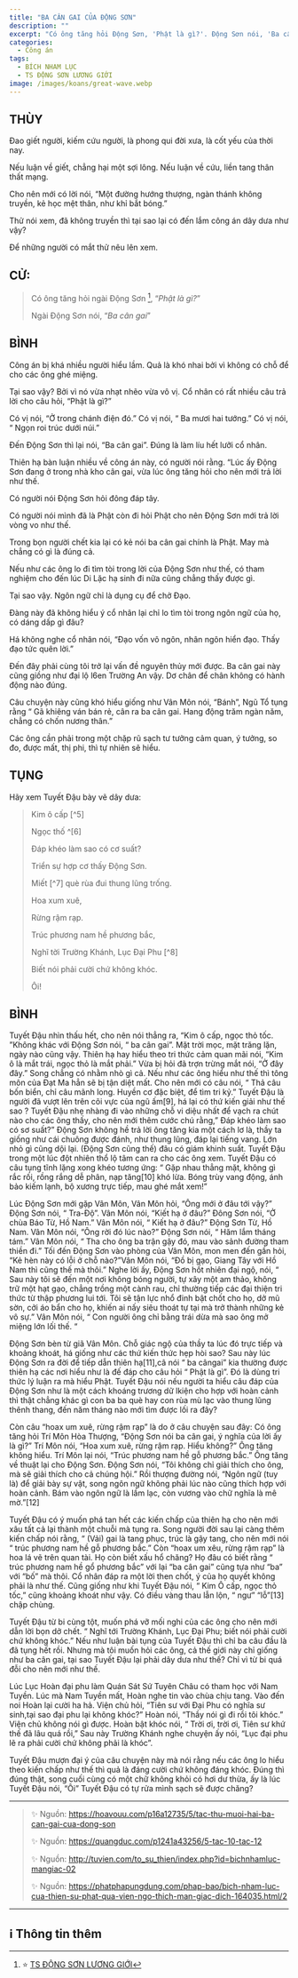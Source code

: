 ```yaml
---
title: "BA CÂN GAI CỦA ĐỘNG SƠN"
description: ""
excerpt: "Có ông tăng hỏi Động Sơn, 'Phật là gì?'. Động Sơn nói, 'Ba cân gai'"
categories:
  - Công án
tags:
  - BÍCH NHAM LỤC
  - TS ĐỘNG SƠN LƯƠNG GIỚI
image: /images/koans/great-wave.webp
---
```


## THÙY

Đao giết người, kiếm cứu người, là phong qui đời xưa, là cốt yếu của thời nay.

Nếu luận về giết, chẳng hại một sợi lông. Nếu luận về cứu, liền tang thân thất mạng.

Cho nên mới có lời nói, “Một đường hướng thượng, ngàn thánh không truyền, kẻ học mệt thân, như khỉ bắt bóng.”

Thử nói xem, đã không truyền thì tại sao lại có đến lắm công án dây dưa như vậy?

Để những người có mắt thử nêu lên xem.

## CỬ:

> Có ông tăng hỏi ngài Động Sơn [^1], “_Phật là gì?_”
>
> Ngài Động Sơn nói, “_Ba cân gai_”

## BÌNH

Công án bị khá nhiều người hiểu lầm. Quả là khó nhai bởi vì không có chỗ để cho các ông ghé miệng.

Tại sao vậy? Bởi vì nó vừa nhạt nhẽo vừa vô vị. Cổ nhân có rất nhiều câu trả lời cho câu hỏi, “Phật là gì?”

Có vị nói, “Ở trong chánh điện đó.” Có vị nói, “ Ba mươi hai tướng.” Có vị nói, “ Ngọn roi trúc dưới núi.”

Đến Động Sơn thì lại nói, “Ba cân gai”. Đúng là làm líu hết lưỡi cổ nhân.

Thiên hạ bàn luận nhiều về công án này, có người nói rằng. “Lúc ấy Động Sơn đang ở trong nhà kho cân gai, vừa lúc ông tăng hỏi cho nên mới trả lời như thế.

Có người nói Động Sơn hỏi đông đáp tây.

Có người nói mình đã là Phật còn đi hỏi Phật cho nên Động Sơn mới trả lời vòng vo như thế.

Trong bọn người chết kia lại có kẻ nói ba cân gai chính là Phật. May mà chẳng có gì là đúng cả.

Nếu như các ông lo đi tìm tòi trong lời của Động Sơn như thế, có tham nghiệm cho đến lúc Di Lặc hạ sinh đi nữa cũng chẳng thấy được gì.

Tại sao vậy. Ngôn ngữ chỉ là dụng cụ để chở Đạo.

Đàng này đã không hiểu ý cổ nhân lại chỉ lo tìm tòi trong ngôn ngữ của họ, có dáng dấp gì đâu?

Há không nghe cổ nhân nói, “Đạo vốn vô ngôn, nhân ngôn hiển đạo. Thấy đạo tức quên lời.”

Đến đây phải cùng tôi trở lại vấn đề nguyên thủy mới được. Ba cân gai này cũng giồng như đại lộ l6en Trường An vậy. Dơ chân để chân không có hành động nào đúng.

Câu chuyện này cũng khó hiểu giống như Vân Môn nói, “Bánh”, Ngũ Tổ tụng rằng “ Gã khiêng ván bán rẻ, cân ra ba cân gai. Hang động trăm ngàn năm, chẳng có chốn nương thân.”

Các ông cần phải trong một chặp rũ sạch tư tưởng cảm quan, ý tưởng, so đo, được mất, thị phi, thì tự nhiên sẽ hiểu.

## TỤNG

Hãy xem Tuyết Đậu bày vẽ dây dưa:

> Kim ô cấp [^5]
>
> Ngọc thố ^[6]
>
> Đáp khéo làm sao có cơ suất?
>
> Triển sự hợp cơ thấy Động Sơn.
>
> Miết [^7] què rùa đui thung lũng trống.
>
> Hoa xum xuê,
>
> Rừng rậm rạp.
>
> Trúc phương nam hề phương bắc,
>
> Nghĩ tời Trường Khánh, Lục Đại Phu [^8]
>
> Biết nói phải cười chứ không khóc.
>
> Ôi!

## BÌNH

Tuyết Đậu nhìn thấu hết, cho nên nói thẳng ra, “Kim ô cấp, ngọc thỏ tốc. ”Không khác với Động Sơn nói, “ ba cân gai”. Mặt trời mọc, mặt trăng lặn, ngày nào cũng vậy. Thiên hạ hay hiểu theo tri thức cảm quan mãi nói, “Kim ô là mắt trái, ngọc thỏ là mắt phải.” Vừa bị hỏi đã trợn trừng mắt nói, “Ở đây đây.” Song chẳng có nhằm nhò gì cả. Nếu như các ông hiểu như thế thì tông môn của Đạt Ma hẳn sẽ bị tận diệt mất. Cho nên mới có câu nói, “ Thả câu bốn biển, chỉ câu mãnh long. Huyền cơ đặc biệt, để tìm tri kỷ.” Tuyết Đậu là người đã vượt lên trên cõi vực của ngũ ấm[9], há lại có thứ kiến giải như thế sao ? Tuyết Đậu nhẹ nhàng đi vào những chỗ vi diệu nhất để vạch ra chút nào cho các ông thấy, cho nên mới thêm cước chú rằng,” Đáp khéo làm sao có sơ suất?” Động Sơn không hề trả lời ông tăng kia một cách lơ là, thầy ta giống như cái chuông được đánh, như thung lũng, đáp lại tiếng vang. Lớn nhỏ gì cũng dội lại. (Động Sơn cũng thế) đâu có giám khinh suất. Tuyết Đậu trong một lúc đột nhiên thổ lộ tâm can ra cho các ông xem. Tuyết Đậu có câu tụng tĩnh lặng xong khéo tương ứng: “ Gặp nhau thẳng mặt, không gì rắc rối, rồng rắng dễ phân, nạp tăng[10] khó lừa. Bóng trùy vang động, ánh bảo kiếm lạnh, bộ xương trực tiếp, mau ghé mắt xem!”

Lúc Động Sơn mới gặp Vân Môn, Vân Môn hỏi, “Ông mới ở đâu tới vậy?” Động Sơn nói, “ Tra-Độ”. Vân Môn nói, “Kiết hạ ở đâu?” Đông Sơn nói, “Ở chùa Báo Từ, Hồ Nam.” Vân Môn nói, “ Kiết hạ ở đâu?” Động Sơn Từ, Hồ Nam. Vân Môn nói, “Ông rời đó lúc nào?” Động Sơn nói, “ Hăm lắm tháng tám.” Vân Môn nói, “ Tha cho ông ba trận gậy đó, mau vào sảnh đường tham thiền đi.” Tối đến Động Sơn vào phòng của Vân Môn, mon men đến gần hỏi, “Kẻ hèn này có lỗi ở chỗ nào?”Vân Môn nói, “Đồ bị gạo, Giang Tây với Hồ Nam thì cũng thế mà thôi.” Nghe lời ấy, Động Sơn hốt nhiên đại ngộ, nói, “ Sau này tôi sẽ đến một nơi không bóng người, tự xây một am thảo, không trữ một hạt gạo, chẳng trồng một cành rau, chỉ thường tiếp các đại thiện tri thức từ thập phương lui tới. Tôi sẽ tận lực nhổ đinh bật chốt cho họ, dở mũ sờn, cởi áo bẩn cho họ, khiến ai nấy siêu thoát tự tại mà trở thành những kẻ vô sự.” Vân Môn nói, “ Con người ông chỉ bằng trái dừa mà sao ông mở miệng lớn lối thế. “

Động Sơn bèn từ giã Vân Môn. Chỗ giác ngộ của thầy ta lúc đó trực tiếp và khoảng khoát, há giống như các thứ kiến thức hẹp hòi sao? Sau này lúc Động Sơn ra đời để tiếp dẫn thiên hạ[11],câ nói “ ba cângai” kia thường được thiên hạ các nơi hiểu như là đế đáp cho câu hỏi “ Phật là gì”. Đó là dùng tri thức lý luận ra mà hiểu Phật. Tuyết Đậu nói nếu người ta hiểu câu đáp của Động Sơn như là một cách khoáng trương dữ lkiện cho hợp với hoàn cảnh thì thật chẳng khác gì con ba ba què hay con rùa mù lạc vào thung lũng thênh thang, đến năm tháng nào mới tìm được lối ra đây?

Còn câu “hoax um xuê, rừng rậm rạp” là do ở câu chuyện sau đây: Có ông tăng hỏi Trí Môn Hòa Thượng, “Động Sơn nói ba cân gai, ý nghĩa của lời ấy là gì?” Trí Môn nói, “Hoa xum xuê, rừng rậm rạp. Hiểu không?” Ông tăng không hiểu. Trí Môn lại nói, “Trúc phương nam hề gỗ phương bắc.” Ông tăng về thuật lại cho Động Sơn. Động Sơn nói, “Tôi không chỉ giải thích cho ông, mà sẽ giải thích cho cả chúng hội.” Rồi thượng đường nói, “Ngôn ngữ (tuy là) để giải bày sự vật, song ngôn ngữ không phải lúc nào cũng thích hợp với hoàn cảnh. Bám vào ngôn ngữ là lầm lạc, còn vương vào chữ nghĩa là mê mờ.”[12]

Tuyết Đậu có ý muốn phá tan hết các kiến chấp của thiên hạ cho nên mới xâu tất cả lại thành một chuỗi mà tụng ra. Song người đời sau lại càng thêm kiến chấp nói rằng, “ (Vải) gai là tang phục, trúc là gậy tang, cho nên mới nói “ trúc phương nam hề gỗ phương bắc.” Còn “hoax um xêu, rừng rậm rạp” là hoa lá vẽ trên quan tài. Họ còn biết xấu hổ chăng? Họ đâu có biết rằng “ trúc phương nam hề gổ phương bắc” với lại “ba cân gai” cũng tựa như “ba” với “bố” mà thôi. Cổ nhân đáp ra một lời then chốt, ý của họ quyết không phải là như thế. Cũng giống như khi Tuyết Đậu nói, “ Kim Ô cấp, ngọc thỏ tốc,” cũng khoảng khoát như vậy. Có điều vàng thau lẫn lộn, “ ngư” “lỗ”[13] chập chùng.

Tuyết Đậu từ bi cùng tột, muốn phá vỡ mối nghi của các ông cho nên mới dẫn lời bọn dở chết. “ Nghĩ tới Trường Khánh, Lục Đại Phu; biết nói phải cười chứ không khóc.” Nếu như luận bài tụng của Tuyết Đậu thì chỉ ba câu đầu là đã tụng hết rồi. Nhưng mà tôi muốn hỏi các ông, cả thế giới này chỉ giống như ba cân gai, tại sao Tuyết Đậu lại phải dây dưa như thế? Chỉ vì từ bi quá đỗi cho nên mới như thế.

Lúc Lục Hoàn đại phu làm Quán Sát Sứ Tuyên Châu có tham học với Nam Tuyền. Lúc mà Nam Tuyền mất, Hoàn nghe tin vào chùa chịu tang. Vào đến noi Hoàn lại cười ha hả. Viện chủ hỏi, “Tiên sư với Đại Phu có nghĩa sư sinh,tại sao đại phu lại không khóc?” Hoàn nói, “Thầy nói gì đi rồi tôi khóc.” Viện chủ không nói gì được. Hoàn bật khóc nói, “ Trời ơi, trời ơi, Tiên sư khứ thế đã lâu quá rồi,” Sau này Trường Khánh nghe chuyện ấy nói, “Lục đại phu lẽ ra phải cười chứ không phải là khóc”.

Tuyết Đậu mượn đại ý của câu chuyện này mà nói rằng nếu các ông lo hiểu theo kiến chấp như thế thì quả là đáng cười chứ không đáng khóc. Đúng thì đúng thật, song cuối cùng có một chữ không khỏi có hơi dư thừa, ấy là lúc Tuyết Đậu nói, “Ôi” Tuyết Đậu có tự rửa mình sạch sẽ được chăng?

<hr class="blog-rule" />

> ✨ Nguồn: https://hoavouu.com/p16a12735/5/tac-thu-muoi-hai-ba-can-gai-cua-dong-son
>
> ✨ Nguồn: https://quangduc.com/p1241a43256/5-tac-10-tac-12
>
> ✨ Nguồn: http://tuvien.com/to_su_thien/index.php?id=bichnhamluc-mangiac-02
>
> ✨ Nguồn: https://phatphapungdung.com/phap-bao/bich-nham-luc-cua-thien-su-phat-qua-vien-ngo-thich-man-giac-dich-164035.html/2

<hr class="blog-rule" />

## ℹ️ Thông tin thêm

[^1]: ⭐️ <a href="/masters/Dongshan-Liangjie" target="_blank">TS ĐỘNG SƠN LƯƠNG GIỚI</a>
